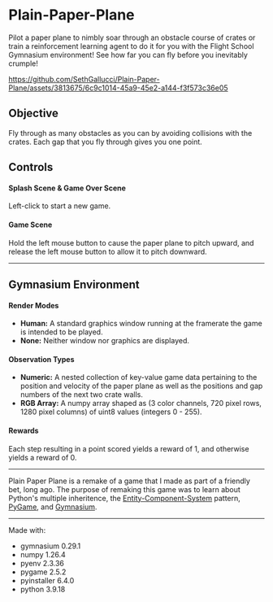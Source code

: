 # Plain-Paper-Plane
Pilot a paper plane to nimbly soar through an obstacle course of crates or train a reinforcement learning agent to do it for you with the Flight School Gymnasium environment! See how far you can fly before you inevitably crumple!

https://github.com/SethGallucci/Plain-Paper-Plane/assets/3813675/6c9c1014-45a9-45e2-a144-f3f573c36e05


## Objective
Fly through as many obstacles as you can by avoiding collisions with the crates. Each gap that you fly through gives you one point.


## Controls
#### Splash Scene & Game Over Scene
Left-click to start a new game.
#### Game Scene
Hold the left mouse button to cause the paper plane to pitch upward, and release the left mouse button to allow it to pitch downward.

---

## Gymnasium Environment
#### Render Modes
- **Human:** A standard graphics window running at the framerate the game is intended to be played.
- **None:** Neither window nor graphics are displayed.
#### Observation Types
- **Numeric:** A nested collection of key-value game data pertaining to the position and velocity of the paper plane as well as the positions and gap numbers of the next two crate walls.
- **RGB Array:** A numpy array shaped as (3 color channels, 720 pixel rows, 1280 pixel columns) of uint8 values (integers 0 - 255).
#### Rewards
Each step resulting in a point scored yields a reward of 1, and otherwise yields a reward of 0.

---

Plain Paper Plane is a remake of a game that I made as part of a friendly bet, long ago. The purpose of remaking this game was to learn about Python's multiple inheritence, the [Entity-Component-System](https://en.wikipedia.org/wiki/Entity_component_system) pattern, [PyGame](https://www.pygame.org/docs/), and [Gymnasium](https://gymnasium.farama.org/).

---

Made with:
- gymnasium 0.29.1
- numpy 1.26.4
- pyenv 2.3.36
- pygame 2.5.2
- pyinstaller 6.4.0
- python 3.9.18
